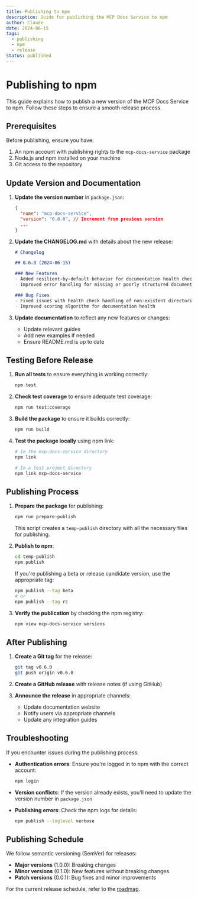 ```yaml
---
title: Publishing to npm
description: Guide for publishing the MCP Docs Service to npm
author: Claude
date: 2024-06-15
tags:
  - publishing
  - npm
  - release
status: published
---
```


# Publishing to npm

This guide explains how to publish a new version of the MCP Docs Service to npm. Follow these steps to ensure a smooth release process.

## Prerequisites

Before publishing, ensure you have:

1. An npm account with publishing rights to the `mcp-docs-service` package
2. Node.js and npm installed on your machine
3. Git access to the repository

## Update Version and Documentation

1. **Update the version number** in `package.json`:

   ```json
   {
     "name": "mcp-docs-service",
     "version": "0.6.0", // Increment from previous version
     ...
   }
   ```

2. **Update the CHANGELOG.md** with details about the new release:

   ```markdown
   # Changelog

   ## 0.6.0 (2024-06-15)

   ### New Features
   - Added resilient-by-default behavior for documentation health checks
   - Improved error handling for missing or poorly structured documentation

   ### Bug Fixes
   - Fixed issues with health check handling of non-existent directories
   - Improved scoring algorithm for documentation health
   ```

3. **Update documentation** to reflect any new features or changes:
   - Update relevant guides
   - Add new examples if needed
   - Ensure README.md is up to date

## Testing Before Release

1. **Run all tests** to ensure everything is working correctly:

   ```bash
   npm test
   ```

2. **Check test coverage** to ensure adequate test coverage:

   ```bash
   npm run test:coverage
   ```

3. **Build the package** to ensure it builds correctly:

   ```bash
   npm run build
   ```

4. **Test the package locally** using npm link:

   ```bash
   # In the mcp-docs-service directory
   npm link

   # In a test project directory
   npm link mcp-docs-service
   ```

## Publishing Process

1. **Prepare the package** for publishing:

   ```bash
   npm run prepare-publish
   ```

   This script creates a `temp-publish` directory with all the necessary files for publishing.

2. **Publish to npm**:

   ```bash
   cd temp-publish
   npm publish
   ```

   If you're publishing a beta or release candidate version, use the appropriate tag:

   ```bash
   npm publish --tag beta
   # or
   npm publish --tag rc
   ```

3. **Verify the publication** by checking the npm registry:

   ```bash
   npm view mcp-docs-service versions
   ```

## After Publishing

1. **Create a Git tag** for the release:

   ```bash
   git tag v0.6.0
   git push origin v0.6.0
   ```

2. **Create a GitHub release** with release notes (if using GitHub)

3. **Announce the release** in appropriate channels:
   - Update documentation website
   - Notify users via appropriate channels
   - Update any integration guides

## Troubleshooting

If you encounter issues during the publishing process:

- **Authentication errors**: Ensure you're logged in to npm with the correct account:
  ```bash
  npm login
  ```

- **Version conflicts**: If the version already exists, you'll need to update the version number in `package.json`

- **Publishing errors**: Check the npm logs for details:
  ```bash
  npm publish --loglevel verbose
  ```

## Publishing Schedule

We follow semantic versioning (SemVer) for releases:

- **Major versions** (1.0.0): Breaking changes
- **Minor versions** (0.1.0): New features without breaking changes
- **Patch versions** (0.0.1): Bug fixes and minor improvements

For the current release schedule, refer to the [roadmap](../roadmap.md).